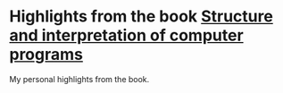 # Highlights from the book [Structure and interpretation of computer programs](https://mitpress.mit.edu/sicp/full-text/book/book.html)

My personal highlights from the book.
